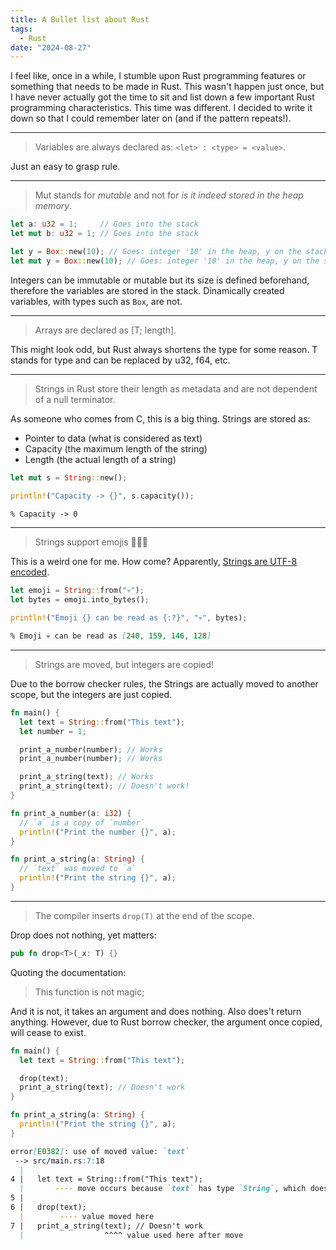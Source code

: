 ```yaml
---
title: A Bullet list about Rust
tags:
  - Rust
date: "2024-08-27"
---
```


I feel like, once in a while, I stumble upon Rust programming features or something that needs to be made in Rust. This wasn't happen just once, but I have never actually got the time to sit and list down a few important Rust programming characteristics. This time was different. I decided to write it down so that I could remember later on (and if the pattern repeats!).

---

> Variables are always declared as: `<let> : <type> = <value>`.

Just an easy to grasp rule.

---

> Mut stands for _mutable_ and not for _is it indeed stored in the heap memory_.

```rust
let a: u32 = 1;     // Goes into the stack
let mut b: u32 = 1; // Goes into the stack

let y = Box::new(10); // Goes: integer '10' in the heap, y on the stack
let mut y = Box::new(10); // Goes: integer '10' in the heap, y on the stack
```

Integers can be immutable or mutable but its size is defined beforehand, therefore the variables are stored in the stack. Dinamically created variables, with types such as `Box`, are not.

---

> Arrays are declared as [T; length].

This might look odd, but Rust always shortens the type for some reason. T stands for type and can be replaced by u32, f64, etc.

---

> Strings in Rust store their length as metadata and are not dependent of a null terminator.

As someone who comes from C, this is a big thing. Strings are stored as:

- Pointer to data (what is considered as text)
- Capacity (the maximum length of the string)
- Length (the actual length of a string)

```rust
let mut s = String::new();

println!("Capacity -> {}", s.capacity());
```

```md
% Capacity -> 0
```


---

> Strings support emojis 🤝🤌😤

This is a weird one for me. How come? Apparently, [Strings are UTF-8 encoded](https://doc.rust-lang.org/std/string/index.html).

```rust
let emoji = String::from("💀");
let bytes = emoji.into_bytes();

println!("Emoji {} can be read as {:?}", "💀", bytes);
```

```md
% Emoji 💀 can be read as [240, 159, 146, 128]
```

---

> Strings are moved, but integers are copied!

Due to the borrow checker rules, the Strings are actually moved to another scope, but the integers are just copied.

```rust
fn main() {
  let text = String::from("This text");
  let number = 1;

  print_a_number(number); // Works
  print_a_number(number); // Works

  print_a_string(text); // Works
  print_a_string(text); // Doesn't work!
}

fn print_a_number(a: i32) {
  // `a` is a copy of `number`
  println!("Print the number {}", a);
}

fn print_a_string(a: String) {
  // `text` was moved to `a`
  println!("Print the string {}", a);
}
```

---

> The compiler inserts `drop(T)` at the end of the scope.

Drop does not nothing, yet matters:

```rust
pub fn drop<T>(_x: T) {}
```

Quoting the documentation:

> This function is not magic;

And it is not, it takes an argument and does nothing. Also does't return anything. However, due to Rust borrow checker, the argument once copied, will cease to exist.

```rust
fn main() {
  let text = String::from("This text");

  drop(text);
  print_a_string(text); // Doesn't work
}

fn print_a_string(a: String) {
  println!("Print the string {}", a);
}
```

```md
error[E0382]: use of moved value: `text`
 --> src/main.rs:7:18
  |
4 |   let text = String::from("This text");
  |       ---- move occurs because `text` has type `String`, which does not implement the `Copy` trait
5 |
6 |   drop(text);
  |        ---- value moved here
7 |   print_a_string(text); // Doesn't work
  |                  ^^^^ value used here after move
```



